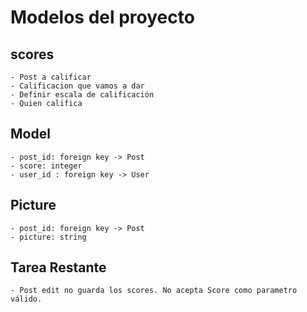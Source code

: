 # Modelos del proyecto

## scores

    - Post a calificar
    - Calificacion que vamos a dar
    - Definir escala de calificación
    - Quien califica

## Model

    - post_id: foreign key -> Post
    - score: integer
    - user_id : foreign key -> User

## Picture

    - post_id: foreign key -> Post
    - picture: string

## Tarea Restante
    - Post edit no guarda los scores. No acepta Score como parametro válido.